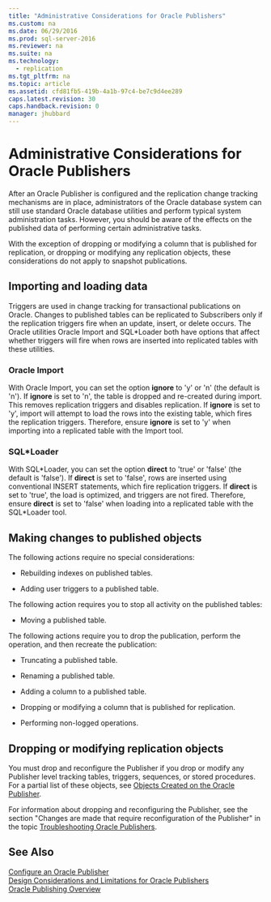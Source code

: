 ```yaml
---
title: "Administrative Considerations for Oracle Publishers"
ms.custom: na
ms.date: 06/29/2016
ms.prod: sql-server-2016
ms.reviewer: na
ms.suite: na
ms.technology: 
  - replication
ms.tgt_pltfrm: na
ms.topic: article
ms.assetid: cfd81fb5-419b-4a1b-97c4-be7c9d4ee289
caps.latest.revision: 30
caps.handback.revision: 0
manager: jhubbard
---
```

# Administrative Considerations for Oracle Publishers
After an Oracle Publisher is configured and the replication change tracking mechanisms are in place, administrators of the Oracle database system can still use standard Oracle database utilities and perform typical system administration tasks. However, you should be aware of the effects on the published data of performing certain administrative tasks.  
  
 With the exception of dropping or modifying a column that is published for replication, or dropping or modifying any replication objects, these considerations do not apply to snapshot publications.  
  
## Importing and loading data  
 Triggers are used in change tracking for transactional publications on Oracle. Changes to published tables can be replicated to Subscribers only if the replication triggers fire when an update, insert, or delete occurs. The Oracle utilities Oracle Import and SQL*Loader both have options that affect whether triggers will fire when rows are inserted into replicated tables with these utilities.  
  
### Oracle Import  
 With Oracle Import, you can set the option **ignore** to 'y' or 'n' (the default is 'n'). If **ignore** is set to 'n', the table is dropped and re-created during import. This removes replication triggers and disables replication. If **ignore** is set to 'y', import will attempt to load the rows into the existing table, which fires the replication triggers. Therefore, ensure **ignore** is set to 'y' when importing into a replicated table with the Import tool.  
  
### SQL*Loader  
 With SQL\*Loader, you can set the option **direct** to 'true' or 'false' (the default is 'false'). If **direct** is set to 'false', rows are inserted using conventional INSERT statements, which fire replication triggers. If **direct** is set to 'true', the load is optimized, and triggers are not fired. Therefore, ensure **direct** is set to 'false' when loading into a replicated table with the SQL*Loader tool.  
  
## Making changes to published objects  
 The following actions require no special considerations:  
  
-   Rebuilding indexes on published tables.  
  
-   Adding user triggers to a published table.  
  
 The following action requires you to stop all activity on the published tables:  
  
-   Moving a published table.  
  
 The following actions require you to drop the publication, perform the operation, and then recreate the publication:  
  
-   Truncating a published table.  
  
-   Renaming a published table.  
  
-   Adding a column to a published table.  
  
-   Dropping or modifying a column that is published for replication.  
  
-   Performing non-logged operations.  
  
## Dropping or modifying replication objects  
 You must drop and reconfigure the Publisher if you drop or modify any Publisher level tracking tables, triggers, sequences, or stored procedures. For a partial list of these objects, see [Objects Created on the Oracle Publisher](../../Topics/TopicNameNotContainA/Objects-Created-on-the-Oracle-Publisher.md).  
  
 For information about dropping and reconfiguring the Publisher, see the section "Changes are made that require reconfiguration of the Publisher" in the topic [Troubleshooting Oracle Publishers](../../Topics/TopicNameNotContainA/Troubleshooting-Oracle-Publishers.md).  
  
## See Also  
 [Configure an Oracle Publisher](../../Topics/TopicNameNotContainA/Configure-an-Oracle-Publisher.md)   
 [Design Considerations and Limitations for Oracle Publishers](../../Topics/TopicNameNotContainA/Design-Considerations-and-Limitations-for-Oracle-Publishers.md)   
 [Oracle Publishing Overview](../../Topics/TopicNameNotContainA/Oracle-Publishing-Overview.md)